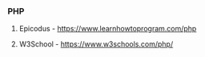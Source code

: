 ### PHP 

1. Epicodus - https://www.learnhowtoprogram.com/php

2. W3School - https://www.w3schools.com/php/
